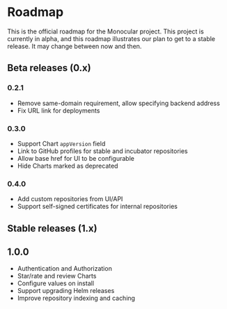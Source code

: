 # Roadmap

This is the official roadmap for the Monocular project. This project is currently in alpha, and this roadmap illustrates our plan to get to a stable release. It may change between now and then.

## Beta releases (0.x)
### 0.2.1
- Remove same-domain requirement, allow specifying backend address
- Fix URL link for deployments

### 0.3.0
- Support Chart `appVersion` field
- Link to GitHub profiles for stable and incubator repositories
- Allow base href for UI to be configurable
- Hide Charts marked as deprecated

### 0.4.0
- Add custom repositories from UI/API
- Support self-signed certificates for internal repositories

## Stable releases (1.x)
## 1.0.0
- Authentication and Authorization
- Star/rate and review Charts
- Configure values on install
- Support upgrading Helm releases
- Improve repository indexing and caching
